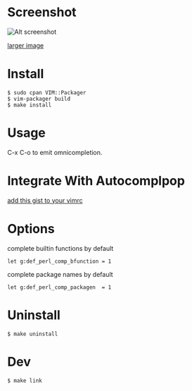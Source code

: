 
Screenshot
==========

![Alt screenshot](http://cloud.github.com/downloads/c9s/perl-completion.vim/Screen_shot_2009-11-14_at_2.22.56_PM-small.png)

[larger image](http://cloud.github.com/downloads/c9s/perl-completion.vim/Screen_shot_2009-11-14_at_2.22.56_PM.png)

Install
========

    $ sudo cpan VIM::Packager
    $ vim-packager build
    $ make install

Usage
=====

 C-x C-o to emit omnicompletion.

Integrate With Autocomplpop
=============================

[add this gist to your vimrc](http://gist.github.com/234417)

Options
==========

complete builtin functions by default

    let g:def_perl_comp_bfunction = 1

complete package names by default

    let g:def_perl_comp_packagen  = 1

Uninstall
=========

    $ make uninstall

Dev
===

    $ make link




